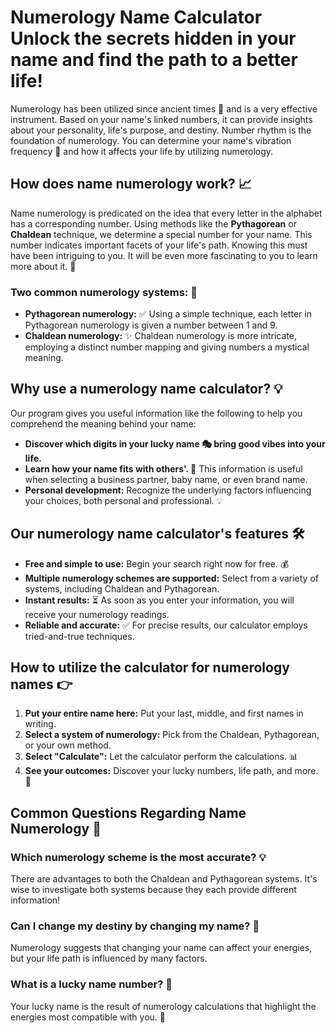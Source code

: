 # Numerology Name Calculator Unlock the secrets hidden in your name and find the path to a better life!


Numerology has been utilized since ancient times 📅 and is a very effective instrument. Based on your name's linked numbers, it can provide insights about your personality, life's purpose, and destiny. Number rhythm is the foundation of numerology. You can determine your name's vibration frequency 🔄 and how it affects your life by utilizing numerology.

## How does name numerology work? 📈
Name numerology is predicated on the idea that every letter in the alphabet has a corresponding number. Using methods like the **Pythagorean** or **Chaldean** technique, we determine a special number for your name. This number indicates important facets of your life's path. Knowing this must have been intriguing to you. It will be even more fascinating to you to learn more about it. 🚀

### Two common numerology systems: 📝
- **Pythagorean numerology:** ✅ Using a simple technique, each letter in Pythagorean numerology is given a number between 1 and 9.
- **Chaldean numerology:** ✨ Chaldean numerology is more intricate, employing a distinct number mapping and giving numbers a mystical meaning.

## Why use a numerology name calculator? 💡
Our program gives you useful information like the following to help you comprehend the meaning behind your name:

- **Discover which digits in your lucky name 🎭 bring good vibes into your life.**
- **Learn how your name fits with others'. 👥** This information is useful when selecting a business partner, baby name, or even brand name.
- **Personal development:** Recognize the underlying factors influencing your choices, both personal and professional. 💡

## Our numerology name calculator's features 🛠️
- **Free and simple to use:** Begin your search right now for free. 💰
- **Multiple numerology schemes are supported:** Select from a variety of systems, including Chaldean and Pythagorean.
- **Instant results:** ⏳ As soon as you enter your information, you will receive your numerology readings.
- **Reliable and accurate:** ✅ For precise results, our calculator employs tried-and-true techniques.

## How to utilize the calculator for numerology names 👉
1. **Put your entire name here:** Put your last, middle, and first names in writing.
2. **Select a system of numerology:** Pick from the Chaldean, Pythagorean, or your own method.
3. **Select "Calculate":** Let the calculator perform the calculations. 📊
4. **See your outcomes:** Discover your lucky numbers, life path, and more. 🔢

## Common Questions Regarding Name Numerology 💬
### Which numerology scheme is the most accurate? 💡
There are advantages to both the Chaldean and Pythagorean systems. It's wise to investigate both systems because they each provide different information!

### Can I change my destiny by changing my name? 🏰
Numerology suggests that changing your name can affect your energies, but your life path is influenced by many factors.

### What is a lucky name number? 🎲
Your lucky name is the result of numerology calculations that highlight the energies most compatible with you. 💎

